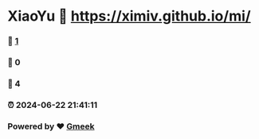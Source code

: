 # XiaoYu :link: https://ximiv.github.io/mi/ 
### :page_facing_up: [1](https://ximiv.github.io/mi//tag.html) 
### :speech_balloon: 0 
### :hibiscus: 4 
### :alarm_clock: 2024-06-22 21:41:11 
### Powered by :heart: [Gmeek](https://github.com/Meekdai/Gmeek)
